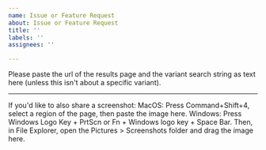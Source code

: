 ```yaml
---
name: Issue or Feature Request
about: Issue or Feature Request
title: ''
labels: ''
assignees: ''

---
```


Please paste the url of the results page and the variant search string as text here (unless this isn't about a specific variant).


---
If you'd like to also share a screenshot:
MacOS:   Press Command+Shift+4, select a region of the page, then paste the image here.
Windows:  Press Windows Logo Key + PrtScn   or   Fn + Windows logo key + Space Bar. Then, in File Explorer, open the Pictures > Screenshots folder and drag the image here.
